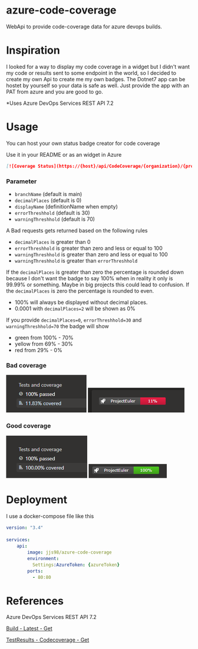# azure-code-coverage
WebApi to provide code-coverage data for azure devops builds.

# Inspiration
I looked for a way to display my code coverage in a widget but I didn't want my code or results sent to some endpoint in the world, so I decided to create my own Api to create me my own badges. The Dotnet7 app can be hostet by yourself so your data is safe as well. Just provide the app with an PAT from azure and you are good to go.

*Uses Azure DevOps Services REST API 7.2

# Usage
You can host your own status badge creator for code coverage

Use it in your README or as an widget in Azure

```markdown
[![Coverage Status](https://{host}/api/CodeCoverage/{organization}/{project}/{definitionId}/Status?&branchName={branchName}&decimalPlaces={decimalPlaces}&displayName={displayName}&errorThreshhold={errorThreshhold}&warningThreshhold={warningThreshhold})](https://dev.azure.com/{organization}/{project}/_build/latest?definitionId={pipelineId}&branchName={branchName})
```

### Parameter

- `branchName` (default is main)
- `decimalPlaces` (default is 0)
- `displayName` (definitionName when empty)
- `errorThreshhold` (default is 30)
- `warningThreshhold` (default is 70)

A Bad requests gets returned based on the following rules

- `decimalPlaces` is greater than 0
- `errorThreshhold` is greater than zero and less or equal to 100
- `warningThreshhold` is greater than zero and less or equal to 100
- `warningThreshhold` is greater than `errorThreshhold`

If the `decimalPlaces` is greater than zero the percentage is rounded down because I don't want the badge to say 100% when in reality it only is 99.99% or something. Maybe in big projects this could lead to confusion. If the `decimalPlaces` is zero the percentage is rounded to even.

- 100% will always be displayed without decimal places.
- 0.0001 with `decimalPlaces=2` will be shown as 0%

If you provide `decimalPlaces=0`, `errorThreshhold=30` and `warningThreshhold=70` the badge will show 

- green from 100% - 70%
- yellow from 69% - 30%
- red from 29% - 0%

### Bad coverage
![coverage-pipeline-bad](Images/coverage-pipeline-bad.png)
![coverage-badge-bad](Images/coverage-badge-bad.png) 

### Good coverage
![coverage-pipeline-good](Images/coverage-pipeline-good.png)
![coverage-badge-good](Images/coverage-badge-good.png) 

# Deployment
I use a docker-compose file like this

```yaml
version: "3.4"

services:
    api:
        image: jjs98/azure-code-coverage
        environment:
          Settings:AzureToken: {azureToken}
        ports:
          - 80:80
```

# References
Azure DevOps Services REST API 7.2

[Build - Latest - Get](https://learn.microsoft.com/en-us/rest/api/azure/devops/build/latest/get?view=azure-devops-rest-7.2)

[TestResults - Codecoverage - Get](https://learn.microsoft.com/en-us/rest/api/azure/devops/testresults/codecoverage/get?view=azure-devops-rest-7.2)